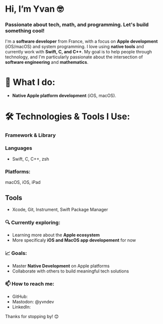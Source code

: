 # Hi, I’m Yvan 🤓

### Passionate about tech, math, and programming. Let's build something cool!

I'm a **software developer** from France, with a focus on **Apple development** (iOS/macOS) and system programming. I love using **native tools** and currently work with **Swift, C, and C++**. My goal is to help people through technology, and I'm particularly passionate about the intersection of **software engineering** and **mathematics**.

# 💼 What I do:
- **Native Apple platform development** (iOS, macOS). 
  
# 🛠 Technologies & Tools I Use:
### **Framework & Library** 
### **Languages**
- Swift, C, C++, zsh
### **Platforms:**
  macOS, iOS, iPad
## **Tools**
- Xcode, Git, Instrument, Swift Package Manager 

### 🔍 Currently exploring:
- Learning more about the **Apple ecosystem**
- More specificaly **iOS and MacOS app developement** for now

### 📈 Goals:
- Master **Native Development** on Apple platforms
- Collaborate with others to build meaningful tech solutions

### 📫 How to reach me:
- GitHub:
- Mastodon: @yvndev
- LinkedIn:

Thanks for stopping by! 😊
